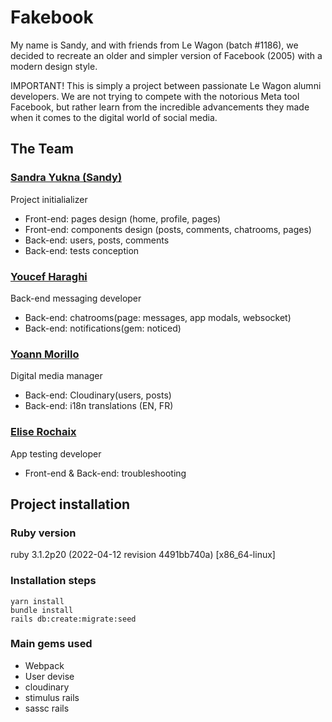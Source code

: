 # Fakebook

My name is Sandy, and with friends from Le Wagon (batch #1186), we decided to recreate an older and simpler version of Facebook (2005) with a modern design style.

IMPORTANT!
This is simply a project between passionate Le Wagon alumni developers. We are not trying to compete with the notorious Meta tool Facebook, but rather learn from the incredible advancements they made when it comes to the digital world of social media.

## The Team

### [Sandra Yukna (Sandy)](https://github.com/SandyBlueBee)
Project initialializer
* Front-end: pages design (home, profile, pages)
* Front-end: components design (posts, comments, chatrooms, pages)
* Back-end: users, posts, comments
* Back-end: tests conception

### [Youcef Haraghi](https://github.com/Bakayouyou)
Back-end messaging developer
* Back-end: chatrooms(page: messages, app modals, websocket)
* Back-end: notifications(gem: noticed)

### [Yoann Morillo](https://github.com/yoann69)
Digital media manager
* Back-end: Cloudinary(users, posts)
* Back-end: i18n translations (EN, FR)

### [Elise Rochaix](https://github.com/E-Rx)
App testing developer
* Front-end & Back-end: troubleshooting

## Project installation

### Ruby version
ruby 3.1.2p20 (2022-04-12 revision 4491bb740a) [x86_64-linux]

### Installation steps
```
yarn install
bundle install
rails db:create:migrate:seed
```

### Main gems used
* Webpack
* User devise
* cloudinary
* stimulus rails
* sassc rails
